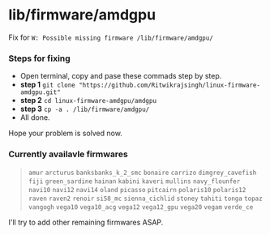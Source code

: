 # lib/firmware/amdgpu
Fix for `W: Possible missing firmware /lib/firmware/amdgpu/`

### Steps for fixing
- Open terminal, copy and pase these commads step by step.
- **step 1** `git clone "https://github.com/Ritwikrajsingh/linux-firmware-amdgpu.git"`
- **step 2** `cd linux-firmware-amdgpu/amdgpu`
- **step 3** `cp -a . /lib/firmware/amdgpu/`
- All done.

Hope your problem is solved now.

### Currently availavle firmwares

> `amur` `arcturus` `banksbanks_k_2_smc` `bonaire` `carrizo` `dimgrey_cavefish` `fiji` `green_sardine` `hainan` `kabini` `kaveri` `mullins` `navy_flounfer` `navi10` `navi12` `navi14` `oland` `picasso` `pitcairn` `polaris10` `polaris12` `raven` `raven2` `renoir` `si58_mc` `sienna_cichlid` `stoney` `tahiti` `tonga` `topaz` `vangogh` `vega10` `vega10_acg` `vega12` `vega12_gpu` `vega20` `vegam` `verde_ce`

I'll try to add other remaining firmwares ASAP.
